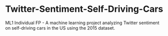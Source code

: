 # Twitter-Sentiment-Self-Driving-Cars
 ML1 Individual FP - A machine learning project analyzing Twitter sentiment on self-driving cars in the US using the 2015 dataset.
